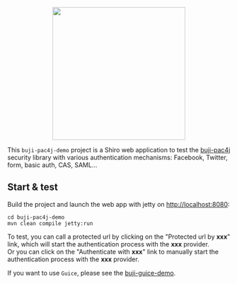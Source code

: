 <p align="center">
  <img src="https://pac4j.github.io/pac4j/img/logo-shiro.png" width="300" />
</p>

This `buji-pac4j-demo` project is a Shiro web application to test the [buji-pac4j](https://github.com/bujiio/buji-pac4j) security library with various authentication mechanisms: Facebook, Twitter, form, basic auth, CAS, SAML...

## Start & test

Build the project and launch the web app with jetty on [http://localhost:8080](http://localhost:8080):

    cd buji-pac4j-demo
    mvn clean compile jetty:run

To test, you can call a protected url by clicking on the "Protected url by **xxx**" link, which will start the authentication process with the **xxx** provider.  
Or you can click on the "Authenticate with **xxx**" link to manually start the authentication process with the **xxx** provider.

If you want to use `Guice`, please see the [buji-guice-demo](https://github.com/vonZeppelin/buji-guice-demo).
